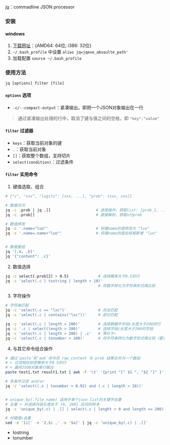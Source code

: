 [jq](https://jqlang.github.io/jq/manual/)：commadline JSON processor

### 安装

#### windows
1. [下载网址](https://jqlang.github.io/jq/download/)：{AMD64: 64位; i386: 32位}
2. `~/.bash_profile` 中设置 `alias jq=jqexe_absoulte_path'`
3. 加载配置 `source ~/.bash_profile`


### 使用方法
`jq [options] filter [file]`

#### `options` 选项
- `-c/--compact-output`：紧凑输出，即把一个JSON对象输出在一行
> 通过紧凑输出处理的行中，取消了键与值之间的空格，即 `"key":"value"`
#### `filter` 过滤器
- `keys`：获取当前对象的键
- `.`：获取当前对象
- `[]`：获取整个数组，支持切片
- `select(condition)`：过滤条件

#### `filter` 实用命令

1. 键值选取、组合
```bash
# {"c", "xxx”, "logits": [xxx, ...], "prob": [xxx, xxx]}

# 数据访问
jq -c .prob | jq .[]                    # 逐层操作，获取list: [prob_1, ..., prob_n]
jq -c .prob[]                           # 直接解析，获取n行prob

# 数值修改
jq -c '.name="luo"'                     # 将键name的值修改为 "luo"
jq -c '.name=.name+"luo"'               # 将键name的值在结尾新增 "luo"


# 数据重组
jq '[.a, .b]'
jq '{"content": .c}'
```

2. 数值选择
```bash
jq -c select(.prob[2] > 0.5)             # 选择概率大于0.5的行
jq -c 'select(.c | tostring | length > 10)'
                                         # 将数字转化为字符串形式再比较
```

3. 字符操作
```bash
# 字符串匹配
jq -c 'select(.c == "lxc")'              # 完全匹配
jq -c 'select(.c | contains("lxc"))'     # 部分匹配

jq -c 'select(.c | length > 200)'        # 选择数据中字段c长度大于200的行
jq -c '.c | select(length > 200)'        # 选择字段c长度大于200的字段
jq -c 'select(.c | length > 200) | .c'   # 等价于↑
jq -c 'select(.c | tonumber > 100)'      # 将字符串转化为数字形式再比较（要求能够表示为数字）
```

4. 与其它命令组合操作
```bash
# 通过`paste`和`awk`命令将 raw_content 与 prob 结果合并为一个数组
# + 过滤相应标签概率大于0.5的行
# + 最终JSON对象单行输出
paste test1.txt result1.txt | awk -F '\t' '{print "[" $1 ", "$2 "]" }' | jq -c 'select(.[1].prob[1] > 0.5)'

# 多条件过滤 and/or
jq -c 'select((.s | tonumber > 0.92) and (.c | length > 10))'


# unique_by(.file_name) 适用于单个json list的关键字去重
# 去重 + 并选择内容长度处于 (0, 200] 区间的样本
jq -c 'unique_by(.c) | .[] | select(.c | lenght > 0 and length <= 200)'

# 对键值c去重
sed -e '1i[' -e '2,$i ,' -e '$a]' | jq -c 'unique_by(.c) | .[]'
```

- tostring
- tonumber